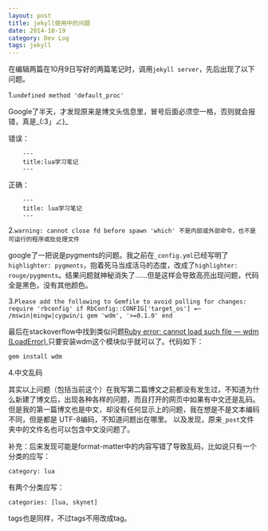 ```yaml
---
layout: post
title: jekyll使用中的问题
date: 2014-10-19
category: Dev Log
tags: jekyll 
---
```

在编辑两篇在10月9日写好的两篇笔记时，调用`jekyll server`，先后出现了以下问题。

1.`undefined method 'default_proc'`

Google了半天，才发现原来是博文头信息里，冒号后面必须空一格，否则就会报错，真是\_(:3」∠)\_

错误：

		---
    	title:lua学习笔记
    	---
正确：

    	---
    	title: lua学习笔记
    	---

2.`warning: cannot close fd before spawn 'which' 不是内部或外部命令，也不是可运行的程序或批处理文件`

google了一把说是pygments的问题。我之前在`_config.yml`已经写明了`highlighter: pygments`，抱着死马当成活马的态度，改成了`highlighter: rouge/pygments`。结果问题就神秘消失了……但是这样会导致高亮出现问题，代码全是黑色，没有其他颜色。

3.`Please add the following to Gemfile to avoid polling for changes:
require 'rbconfig'
if RbConfig::CONFIG['target_os'] =~ /mswin|mingw|cygwin/i
	gem 'wdm', '>=0.1.0'
end`

最后在stackoverflow中找到类似问题[Ruby error: cannot load such file — wdm (LoadError)][wdm],只要安装wdm这个模块似乎就可以了。代码如下：

`gem install wdm`

4.中文乱码

其实以上问题（包括当前这个）在我写第二篇博文之前都没有发生过，不知道为什么新建了博文后，出现各种各样的问题，而且打开的网页中如果有中文还是乱码。但是我的第一篇博文也是中文，却没有任何显示上的问题，我在想是不是文本编码不同，但是都是 UTF-8编码，不知道问题出在哪里。
以及发现，原来`_post`文件夹中的文件名也可以包含中文没问题了。

补充：后来发现可能是format-matter中的内容写错了导致乱码，比如说只有一个分类的应写：

`category: lua`

有两个分类应写：

`categories: [lua, skynet]`

tags也是同样，不过tags不用改成tag。


[wdm]:http://stackoverflow.com/questions/20459859/ruby-error-cannot-load-such-file-wdm-loaderror
